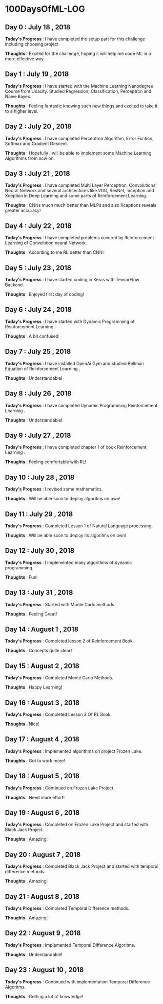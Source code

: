 # 100DaysOfML-LOG
## Day 0 : July 18 , 2018
 
**Today's Progress** : I have completed the setup part for this challenge including choosing project.

**Thoughts** : Excited for the challenge, hoping it will help me code ML in a more effective way.

## Day 1 : July 19 , 2018
 
**Today's Progress** : I have started with the Machine Learning Nanodegree Course from Udacity. Studied Regression, Classification, Perceptron and Naive Bayes.

**Thoughts** : Feeling fantastic knowing such new things and excited to take it to a higher level.

## Day 2 : July 20 , 2018
 
**Today's Progress** : I have completed Perceptron Algorithm, Error Funtion, Softmax and Gradient Descent.

**Thoughts** : Hopefully I will be able to implement some Machine Learning Algorithms from now on.

## Day 3 : July 21 , 2018
 
**Today's Progress** : I have completed Multi Layer Perceptron, Convolutional Neural Network and several architectures like VGG, ResNet, Inception and Xception in Deep Learning and some parts of Reinforcement Learning.

**Thoughts** : CNNs much much better than MLPs and also Xceptions reveals greater accuracy!

## Day 4 : July 22 , 2018
 
**Today's Progress** : I have completed problems covered by Reinforcement Learning of Convolution neural Network.

**Thoughts** : According to me RL better than CNN!

## Day 5 : July 23 , 2018
 
**Today's Progress** : I have started coding in Keras with TensorFlow Backend.

**Thoughts** : Enjoyed first day of coding!

## Day 6 : July 24 , 2018
 
**Today's Progress** : I have started with Dynamic Programming of Reinforcement Learning .

**Thoughts** : A bit confused!

## Day 7 : July 25 , 2018
 
**Today's Progress** : I have installed OpenAi Gym and studied Bellman Equation of Reinforcement Learning .

**Thoughts** : Understandable!

## Day 8 : July 26 , 2018
 
**Today's Progress** : I have completed Dynamic Programming Reinforcement Learning .

**Thoughts** : Understandable!

## Day 9 : July 27 , 2018
 
**Today's Progress** : I have completed chapter 1 of book Reinforcement Learning .

**Thoughts** : Feeling comfortable with RL!

## Day 10 : July 28 , 2018
 
**Today's Progress** : I revised some mathematics.

**Thoughts** : Will be able soon to deploy algoritms on own!

## Day 11 : July 29 , 2018
 
**Today's Progress** : Completed Lesson 1 of Natural Language processing.

**Thoughts** : Will be able soon to deploy its algoritms on own!

## Day 12 : July 30 , 2018
 
**Today's Progress** : I implemented many algorithms of dynamic programming.

**Thoughts** : Fun!

## Day 13 : July 31 , 2018
 
**Today's Progress** : Started with Monte Carlo methods.

**Thoughts** : Feeling Great!

## Day 14 : August 1 , 2018
 
**Today's Progress** : Completed lesson 2 of Reinforcement Book.

**Thoughts** : Concepts quite clear!

## Day 15 : August 2 , 2018
 
**Today's Progress** : Completed Monte Carlo Methods.

**Thoughts** : Happy Learning!

## Day 16 : August 3 , 2018
 
**Today's Progress** : Completed Lesson 3 Of RL Book.

**Thoughts** : Nice!

## Day 17 : August 4 , 2018
 
**Today's Progress** : Implemented algorithms on project Frozen Lake.

**Thoughts** : Got to work more!

## Day 18 : August 5 , 2018
 
**Today's Progress** : Continued on Frozen Lake Project.

**Thoughts** : Need more effort!

## Day 19 : August 6 , 2018
 
**Today's Progress** : Completed on Frozen Lake Project and started with Black Jack Project.

**Thoughts** : Amazing!

## Day 20 : August 7 , 2018
 
**Today's Progress** : Completed Black Jack Project and started with temporal difference methods.

**Thoughts** : Amazing!

## Day 21 : August 8 , 2018
 
**Today's Progress** : Completed Temporal Difference methods.

**Thoughts** : Amazing!

## Day 22 : August 9 , 2018
 
**Today's Progress** : Implemented Temporal Difference Algoritms.

**Thoughts** : Understandable!

## Day 23 : August 10 , 2018
 
**Today's Progress** : Continued with implementation Temporal Difference Algoritms.

**Thoughts** : Getting a lot of knowledge!


